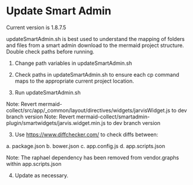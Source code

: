 Update Smart Admin
===============

Current version is 1.8.7.5

updateSmartAdmin.sh is best used to understand the mapping of folders and files from a smart admin download to the mermaid project structure. Double check paths before running.

1. Change path variables in updateSmartAdmin.sh

2. Check paths in updateSmartAdmin.sh to ensure each cp command maps to the appropriate current project location.

2. Run updateSmartAdmin.sh

Note: Revert mermaid-collect/src/app/_common/layout/directives/widgets/jarvisWidget.js to dev branch version
Note: Revert mermaid-collect/smartadmin-plugin/smartwidgets/jarvis.widget.min.js to dev branch version

3. Use https://www.diffchecker.com/ to check diffs between:

a. package.json
b. bower.json
c. app.config.js
d. app.scripts.json

Note: The raphael dependency has been removed from vendor.graphs within app.scripts.json

4. Update as necessary.

